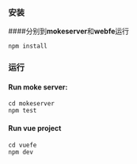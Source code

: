 ### 安装
####分别到**mokeserver**和**webfe**运行
```
npm install
```

### 运行

#### Run moke server:
```
cd mokeserver
npm test
```

#### Run vue project 
```
cd vuefe
npm dev
```
